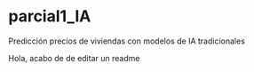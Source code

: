 # parcial1_IA
Predicción precios de viviendas con modelos de IA tradicionales 

Hola, acabo de de editar un readme
